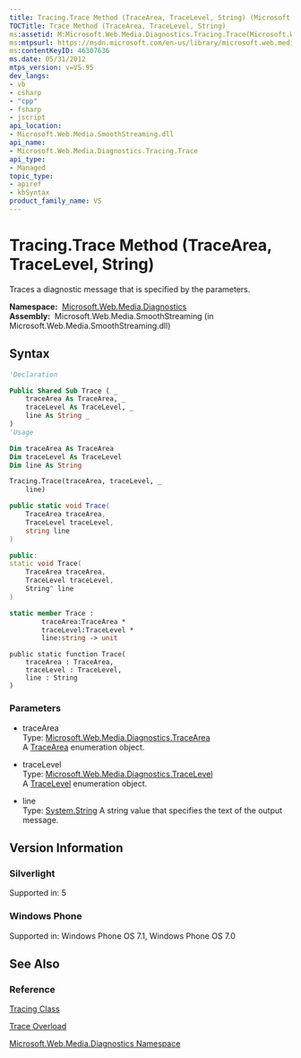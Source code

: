 ```yaml
---
title: Tracing.Trace Method (TraceArea, TraceLevel, String) (Microsoft.Web.Media.Diagnostics)
TOCTitle: Trace Method (TraceArea, TraceLevel, String)
ms:assetid: M:Microsoft.Web.Media.Diagnostics.Tracing.Trace(Microsoft.Web.Media.Diagnostics.TraceArea,Microsoft.Web.Media.Diagnostics.TraceLevel,System.String)
ms:mtpsurl: https://msdn.microsoft.com/en-us/library/microsoft.web.media.diagnostics.tracing.trace(v=VS.95)
ms:contentKeyID: 46307636
ms.date: 05/31/2012
mtps_version: v=VS.95
dev_langs:
- vb
- csharp
- "cpp"
- fsharp
- jscript
api_location:
- Microsoft.Web.Media.SmoothStreaming.dll
api_name:
- Microsoft.Web.Media.Diagnostics.Tracing.Trace
api_type:
- Managed
topic_type:
- apiref
- kbSyntax
product_family_name: VS
---
```


# Tracing.Trace Method (TraceArea, TraceLevel, String)

Traces a diagnostic message that is specified by the parameters.

**Namespace:**  [Microsoft.Web.Media.Diagnostics](microsoft-web-media-diagnostics-namespace_1.md)  
**Assembly:**  Microsoft.Web.Media.SmoothStreaming (in Microsoft.Web.Media.SmoothStreaming.dll)

## Syntax

```vb
'Declaration

Public Shared Sub Trace ( _
    traceArea As TraceArea, _
    traceLevel As TraceLevel, _
    line As String _
)
'Usage

Dim traceArea As TraceArea
Dim traceLevel As TraceLevel
Dim line As String

Tracing.Trace(traceArea, traceLevel, _
    line)
```

```csharp
public static void Trace(
    TraceArea traceArea,
    TraceLevel traceLevel,
    string line
)
```

```cpp
public:
static void Trace(
    TraceArea traceArea, 
    TraceLevel traceLevel, 
    String^ line
)
```

``` fsharp
static member Trace : 
        traceArea:TraceArea * 
        traceLevel:TraceLevel * 
        line:string -> unit 
```

```jscript
public static function Trace(
    traceArea : TraceArea, 
    traceLevel : TraceLevel, 
    line : String
)
```

### Parameters

  - traceArea  
    Type: [Microsoft.Web.Media.Diagnostics.TraceArea](tracearea-enumeration-microsoft-web-media-diagnostics_1.md)  
    A [TraceArea](tracearea-enumeration-microsoft-web-media-diagnostics_1.md) enumeration object.

<!-- end list -->

  - traceLevel  
    Type: [Microsoft.Web.Media.Diagnostics.TraceLevel](tracelevel-enumeration-microsoft-web-media-diagnostics_1.md)  
    A [TraceLevel](tracelevel-enumeration-microsoft-web-media-diagnostics_1.md) enumeration object.

<!-- end list -->

  - line  
    Type: [System.String](https://msdn.microsoft.com/library/s1wwdcbf\(v=vs.95\))  
    A string value that specifies the text of the output message.

## Version Information

### Silverlight

Supported in: 5  

### Windows Phone

Supported in: Windows Phone OS 7.1, Windows Phone OS 7.0  

## See Also

### Reference

[Tracing Class](tracing-class-microsoft-web-media-diagnostics_1.md)

[Trace Overload](tracing-trace-method-microsoft-web-media-diagnostics_1.md)

[Microsoft.Web.Media.Diagnostics Namespace](microsoft-web-media-diagnostics-namespace_1.md)

